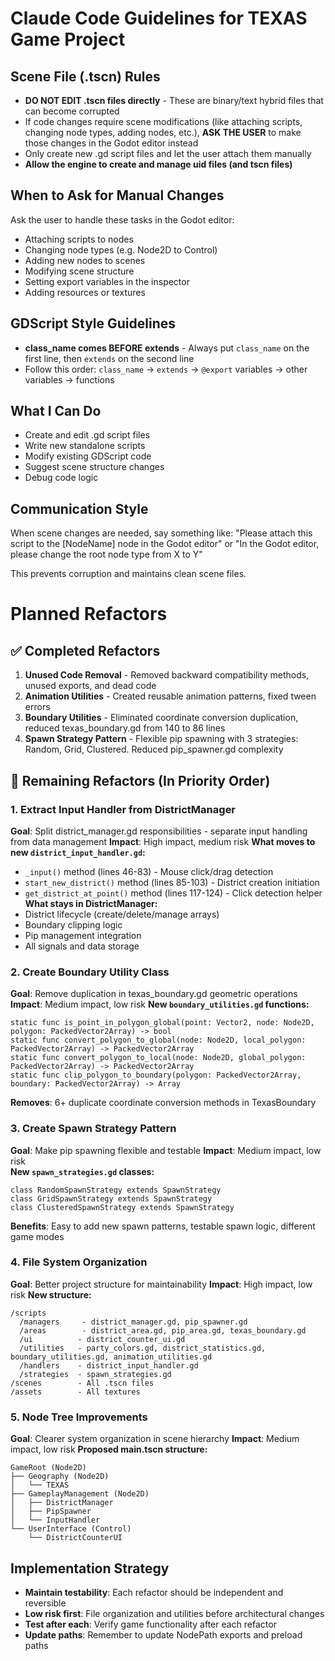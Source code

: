 # Claude Code Guidelines for TEXAS Game Project

## Scene File (.tscn) Rules
- **DO NOT EDIT .tscn files directly** - These are binary/text hybrid files that can become corrupted
- If code changes require scene modifications (like attaching scripts, changing node types, adding nodes, etc.), **ASK THE USER** to make those changes in the Godot editor instead
- Only create new .gd script files and let the user attach them manually
- **Allow the engine to create and manage uid files (and tscn files)**

## When to Ask for Manual Changes
Ask the user to handle these tasks in the Godot editor:
- Attaching scripts to nodes
- Changing node types (e.g. Node2D to Control)
- Adding new nodes to scenes
- Modifying scene structure
- Setting export variables in the inspector
- Adding resources or textures

## GDScript Style Guidelines
- **class_name comes BEFORE extends** - Always put `class_name` on the first line, then `extends` on the second line
- Follow this order: `class_name` → `extends` → `@export` variables → other variables → functions

## What I Can Do
- Create and edit .gd script files
- Write new standalone scripts
- Modify existing GDScript code
- Suggest scene structure changes
- Debug code logic

## Communication Style
When scene changes are needed, say something like:
"Please attach this script to the [NodeName] node in the Godot editor"
or
"In the Godot editor, please change the root node type from X to Y"

This prevents corruption and maintains clean scene files.

# Planned Refactors

## ✅ Completed Refactors
1. **Unused Code Removal** - Removed backward compatibility methods, unused exports, and dead code
2. **Animation Utilities** - Created reusable animation patterns, fixed tween errors
3. **Boundary Utilities** - Eliminated coordinate conversion duplication, reduced texas_boundary.gd from 140 to 86 lines
4. **Spawn Strategy Pattern** - Flexible pip spawning with 3 strategies: Random, Grid, Clustered. Reduced pip_spawner.gd complexity

## 🚧 Remaining Refactors (In Priority Order)

### 1. Extract Input Handler from DistrictManager
**Goal**: Split district_manager.gd responsibilities - separate input handling from data management
**Impact**: High impact, medium risk
**What moves to new `district_input_handler.gd`:**
- `_input()` method (lines 46-83) - Mouse click/drag detection
- `start_new_district()` method (lines 85-103) - District creation initiation  
- `get_district_at_point()` method (lines 117-124) - Click detection helper
**What stays in DistrictManager:**
- District lifecycle (create/delete/manage arrays)
- Boundary clipping logic
- Pip management integration
- All signals and data storage

### 2. Create Boundary Utility Class
**Goal**: Remove duplication in texas_boundary.gd geometric operations
**Impact**: Medium impact, low risk
**New `boundary_utilities.gd` functions:**
```gdscript
static func is_point_in_polygon_global(point: Vector2, node: Node2D, polygon: PackedVector2Array) -> bool
static func convert_polygon_to_global(node: Node2D, local_polygon: PackedVector2Array) -> PackedVector2Array
static func convert_polygon_to_local(node: Node2D, global_polygon: PackedVector2Array) -> PackedVector2Array
static func clip_polygon_to_boundary(polygon: PackedVector2Array, boundary: PackedVector2Array) -> Array
```
**Removes**: 6+ duplicate coordinate conversion methods in TexasBoundary

### 3. Create Spawn Strategy Pattern
**Goal**: Make pip spawning flexible and testable
**Impact**: Medium impact, low risk  
**New `spawn_strategies.gd` classes:**
```gdscript
class RandomSpawnStrategy extends SpawnStrategy
class GridSpawnStrategy extends SpawnStrategy  
class ClusteredSpawnStrategy extends SpawnStrategy
```
**Benefits**: Easy to add new spawn patterns, testable spawn logic, different game modes

### 4. File System Organization
**Goal**: Better project structure for maintainability
**Impact**: High impact, low risk
**New structure:**
```
/scripts
  /managers     - district_manager.gd, pip_spawner.gd
  /areas        - district_area.gd, pip_area.gd, texas_boundary.gd  
  /ui          - district_counter_ui.gd
  /utilities   - party_colors.gd, district_statistics.gd, boundary_utilities.gd, animation_utilities.gd
  /handlers    - district_input_handler.gd
  /strategies  - spawn_strategies.gd
/scenes        - All .tscn files
/assets        - All textures
```

### 5. Node Tree Improvements
**Goal**: Clearer system organization in scene hierarchy
**Impact**: Medium impact, low risk
**Proposed main.tscn structure:**
```
GameRoot (Node2D)
├── Geography (Node2D)
│   └── TEXAS 
├── GameplayManagement (Node2D)  
│   ├── DistrictManager
│   ├── PipSpawner
│   └── InputHandler
└── UserInterface (Control)
    └── DistrictCounterUI
```

## Implementation Strategy
- **Maintain testability**: Each refactor should be independent and reversible  
- **Low risk first**: File organization and utilities before architectural changes
- **Test after each**: Verify game functionality after each refactor
- **Update paths**: Remember to update NodePath exports and preload paths
```